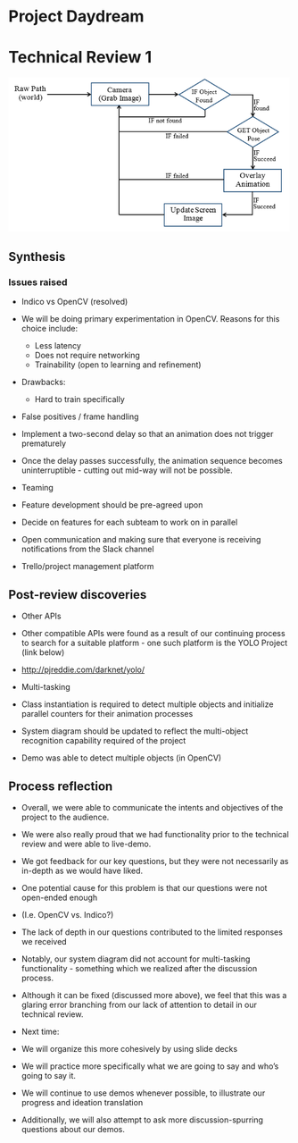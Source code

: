 # Project Daydream
# Technical Review 1

![alt tag](https://raw.githubusercontent.com/kwinter213/TeamDayDream/master/SDUML.PNG)

## Synthesis

### Issues raised
- Indico vs OpenCV (resolved)
 - We will be doing primary experimentation in OpenCV. Reasons for this choice include:
   - Less latency 
   - Does not require networking
   - Trainability (open to learning and refinement)
 - Drawbacks:
   - Hard to train specifically


- False positives / frame handling
 - Implement a two-second delay so that an animation does not trigger prematurely
  - Once the delay passes successfully, the animation sequence becomes uninterruptible - cutting out mid-way will not be possible.


- Teaming 
 - Feature development should be pre-agreed upon
 - Decide on features for each subteam to work on in parallel 
 - Open communication and making sure that everyone is receiving notifications from the Slack channel
 - Trello/project management platform 


## Post-review discoveries


- Other APIs
 - Other compatible APIs were found as a result of our continuing process to search for a suitable platform - one such platform is the YOLO Project (link below)
 - http://pjreddie.com/darknet/yolo/ 


- Multi-tasking
 - Class instantiation is required to detect multiple objects and initialize parallel counters for their animation processes
 - System diagram should be updated to reflect the multi-object recognition capability required of the project
 - Demo was able to detect multiple objects (in OpenCV)


## Process reflection

- Overall, we were able to communicate the intents and objectives of the project to the audience.
- We were also really proud that we had functionality prior to the technical review and were able to live-demo.
- We got feedback for our key questions, but they were not necessarily as in-depth as we would have liked.
 - One potential cause for this problem is that our questions were not open-ended enough
  - (I.e. OpenCV vs. Indico?)
  - The lack of depth in our questions contributed to the limited responses we received
- Notably, our system diagram did not account for multi-tasking functionality - something which we realized after the discussion process.
 - Although it can be fixed (discussed more above), we feel that this was a glaring error branching from our lack of attention to detail in our technical review.


- Next time:
 - We will organize this more cohesively by using slide decks
 - We will practice more specifically what we are going to say and who’s going to say it.
 - We will continue to use demos whenever possible, to illustrate our progress and ideation translation
  - Additionally, we will also attempt to ask more discussion-spurring questions about our demos.

